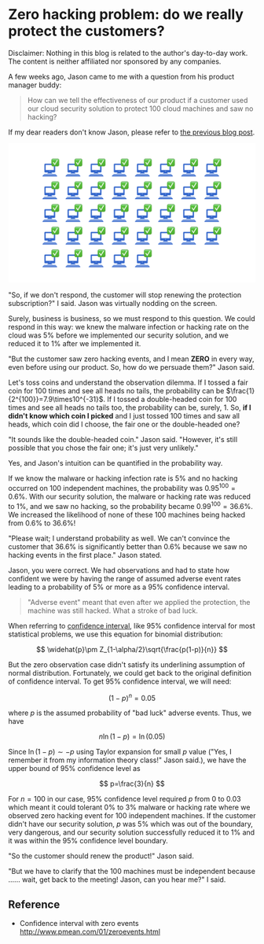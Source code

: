 # Zero hacking problem: do we really protect the customers?

Disclaimer: Nothing in this blog is related to the author's day-to-day work. The content is neither affiliated nor sponsored by any companies.

A few weeks ago, Jason came to me with a question from his product manager buddy:

> How can we tell the effectiveness of our product if a customer used our cloud security solution to protect 100 cloud machines and saw no hacking?

If my dear readers don't know Jason, please refer to [the previous blog post](https://toooold.com/2022/07/25/measure_unmeasureable.html).

![One hundred machines](/images/one-hundred.001.png)

"So, if we don't respond, the customer will stop renewing the protection subscription?" I said. Jason was virtually nodding on the screen.

Surely, business is business, so we must respond to this question. We could respond in this way: we knew the malware infection or hacking rate on the cloud was 5% before we implemented our security solution, and we reduced it to 1% after we implemented it.


"But the customer saw zero hacking events, and I mean **ZERO** in every way, even before using our product. So, how do we persuade them?" Jason said.

Let's toss coins and understand the observation dilemma. If I tossed a fair coin for 100 times and see all heads no tails, the probability can be $\frac{1}{2^{100}}=7.9\times10^{-31}$. If I tossed a double-headed coin for 100 times and see all heads no tails too, the probability can be, surely, $1$. So, **if I didn't know which coin I picked** and I just tossed 100 times and saw all heads, which coin did I choose, the fair one or the double-headed one?

"It sounds like the double-headed coin." Jason said. "However, it's still possible that you chose the fair one; it's just very unlikely."

Yes, and Jason's intuition can be quantified in the probability way.

If we know the malware or hacking infection rate is 5% and no hacking occurred on 100 independent machines, the probability was $0.95^{100}=0.6\%$. With our security solution, the malware or hacking rate was reduced to $1\%$, and we saw no hacking, so the probability became $0.99^{100}=36.6\%$. We increased the likelihood of none of these 100 machines being hacked from $0.6\%$ to $36.6\%$!

"Please wait; I understand probability as well. We can't convince the customer that $36.6\%$ is significantly better than $0.6\%$ because we saw no hacking events in the first place." Jason stated.

Jason, you were correct. We had observations and had to state how confident we were by having the range of assumed adverse event rates leading to a probability of $5\%$ or more as a $95\%$ confidence interval.

> "Adverse event" meant that even after we applied the protection, the machine was still hacked. What a stroke of bad luck.

When referring to [confidence interval](https://en.wikipedia.org/wiki/Confidence_interval), like $95\%$ confidence interval for most statistical problems, we use this equation for binomial distribution:

$$
\widehat{p}\pm Z_{1-\alpha/2}\sqrt{\frac{p(1-p)}{n}}
$$

But the zero observation case didn't satisfy its underlining assumption of normal distribution. Fortunately, we could get back to the original definition of confidence interval. To get $95\%$ confidence interval, we will need:

$$
(1-p)^n=0.05
$$

where $p$ is the assumed probability of "bad luck" adverse events. Thus, we have

$$
n\ln(1-p)=\ln(0.05)
$$

Since $\ln(1-p)\sim-p$ using Taylor expansion for small $p$ value ("Yes, I remember it from my information theory class!" Jason said.), we have the upper bound of $95\%$ confidence level as

$$
p=\frac{3}{n}
$$

For $n=100$ in our case, $95\%$ confidence level required $p$ from $0$ to $0.03$ which meant it could tolerant $0\%$ to $3\%$ malware or hacking rate where we observed zero hacking event for 100 independent machines. If the customer didn't have our security solution, $p$ was $5\%$ which was out of the boundary, very dangerous, and our security solution successfully reduced it to $1\%$ and it was within the $95\%$ confidence level boundary.

"So the customer should renew the product!" Jason said.

"But we have to clarify that the 100 machines must be independent because ...... wait, get back to the meeting! Jason, can you hear me?" I said.

## Reference

* Confidence interval with zero events <http://www.pmean.com/01/zeroevents.html>